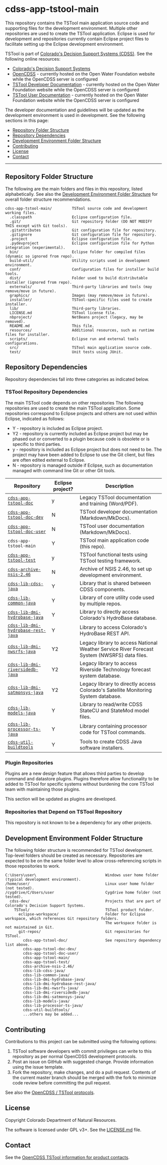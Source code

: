 # cdss-app-tstool-main #

This repository contains the TSTool main application source code and supporting files for the development environment.
Multiple other repositories are used to create the TSTool application.
Eclipse is used for development and repositories currently contain Eclipse project files to facilitate
setting up the Eclipse development environment.

TSTool is part of
[Colorado's Decision Support Systems (CDSS)](https://www.colorado.gov/cdss).
See the following online resources:

* [Colorado's Decision Support Systems](https://www.colorado.gov/cdss)
* [OpenCDSS](http://learn.openwaterfoundation.org/cdss-emod-dev/) - currently
hosted on the Open Water Foundation website while the OpenCDSS server is configured
* [TSTool Developer Documentation](http://learn.openwaterfoundation.org/cdss-app-tstool-doc-dev/) - currently
hosted on the Open Water Foundation website while the OpenCDSS server is configured
* [TSTool User Documentation](http://learn.openwaterfoundation.org/cdss-app-tstool-doc-user/) - currently
hosted on the Open Water Foundation website while the OpenCDSS server is configured

The developer documentation and guidelines will be updated as the development environment is used in development.  See the following sections in this page:

* [Repository Folder Structure](#repository-folder-structure)
* [Repository Dependencies](#repository-dependencies)
* [Development Environment Folder Structure](#development-environment-folder-structure)
* [Contributing](#contributing)
* [License](#license)
* [Contact](#contact)

-----

## Repository Folder Structure ##

The following are the main folders and files in this repository, listed alphabetically.
See also the [Development Environment Folder Structure](#development-environment-folder-structure)
for overall folder structure recommendations.

```
cdss-app-tstool-main/         TSTool source code and development working files.
  .classpath                  Eclipse configuration file.
  .git/                       Git repository folder (DO NOT MODIFY THIS except with Git tools).
  .gitattributes              Git configuration file for repository.
  .gitignore                  Git configuration file for repository.
  .project                    Eclipse configuration file.
  .pydevproject               Eclipse configuration file for Python integration (experimental).
  bin/                        Eclipse folder for compiled files (dynamic so ignored from repo).
  build-util/                 Utility scripts used in development environment.
  conf/                       Configuration files for installer build tools.
  dist/                       Folder used to build distributable installer (ignored from repo).
  externals/                  Third-party libraries and tools (may remove/move in future).
  graphics/                   Images (may remove/move in future).
  installer/                  TSTool-specific files used to create installer.
  lib/                        Third-party libraries.
  LICENSE.md                  TSTool license file.
  nbproject/                  NetBeans project (legacy, may be removed).
  README.md                   This file.
  resources/                  Additional resources, such as runtime files for installer.
  scripts/                    Eclipse run and external tools configurations.
  src/                        TSTool main application source code.
  test/                       Unit tests using JUnit.
```

## Repository Dependencies ##

Repository dependencies fall into three categories as indicated below.

### TSTool Repository Dependencies ###

The main TSTool code depends on other repositories
The following repositories are used to create the main TSTool application.
Some repositories correspond to Eclipse projects and others are not used within Eclipse,
indicated as follows:

* Y - repository is included as Eclipse project.
* Y2 - repository is currently included as Eclipse project but may be phased out or
converted to a plugin because code is obsolete or is specific to third parties.
* y - repository is included as Eclipse project but does not need to be.  The project may have been added to Eclipse to use the Git client,
but files are often edited external to Eclipse.
* N - repository is managed outside if Eclipse,
such as documentation managed with command line Git or other Git tools.

|**Repository**|**Eclipse project?**|**Description**|
|-------------------------------------------------------------------------------------------------------------|--|----------------------------------------------------|
|[`cdss-app-tstool-doc`](https://github.com/OpenCDSS/cdss-app-tstool-doc)                          |y |Legacy TSTool documentation and training (Word/PDF).|
|[`cdss-app-tstool-doc-dev`](https://github.com/OpenCDSS/cdss-app-tstool-doc-dev)                  |N |TSTool developer documentation (Markdown/MkDocs).|
|[`cdss-app-tstool-doc-user`](https://github.com/OpenCDSS/cdss-app-tstool-doc-user)                |N |TSTool user documentation (Markdown/MkDocs).|
|`cdss-app-tstool-main`                                                                                       |Y |TSTool main application code (this repo).|
|[`cdss-app-tstool-test`](https://github.com/OpenCDSS/cdss-app-tstool-test)                        |y |TSTool functional tests using TSTool testing framework.|
|[`cdss-archive-nsis-2.46`](https://github.com/OpenCDSS/cdss-archive-nsis-2.46)                    |N |Archive of NSIS 2.46, to set up development environment.|
|[`cdss-lib-cdss-java`](https://github.com/OpenCDSS/cdss-lib-cdss-java)                            |Y |Library that is shared between CDSS components.|
|[`cdss-lib-common-java`](https://github.com/OpenCDSS/cdss-lib-common-java)                        |Y |Library of core utility code used by multiple repos.|
|[`cdss-lib-dmi-hydrobase-java`](https://github.com/OpenCDSS/cdss-lib-dmi-hydrobase-java)          |Y |Library to directly access Colorado's HydroBase database.|
|[`cdss-lib-dmi-hydrobase-rest-java`](https://github.com/OpenCDSS/cdss-lib-dmi-hydrobase-rest-java)|Y |Library to access Colorado's HydroBase REST API.|
|[`cdss-lib-dmi-nwsrfs-java`](https://github.com/OpenCDSS/cdss-lib-dmi-nwsrfs-java)                |Y2|Legacy library to access National Weather Service River Forecast System (NWSRFS) data files.|
|[`cdss-lib-dmi-riversidedb-java`](https://github.com/OpenCDSS/cdss-lib-dmi-riversidedb-java)      |Y2|Legacy library to access Riverside Technology forecast system database.|
|[`cdss-lib-dmi-satmonsys-java`](https://github.com/OpenCDSS/cdss-lib-dmi-satmonsys-java)          |Y2|Legacy library to directly access Colorado's Satellite Monitoring System database.|
|[`cdss-lib-models-java`](https://github.com/OpenCDSS/cdss-lib-models-java)                        |Y |Library to read/write CDSS StateCU and StateMod model files.|
|[`cdss-lib-processor-ts-java`](https://github.com/OpenCDSS/cdss-lib-processor-ts-java)            |Y |Library containing processor code for TSTool commands.|
|[`cdss-util-buildtools`](https://github.com/OpenCDSS/cdss-util-buildtools)                        |Y |Tools to create CDSS Java software installers.|

### Plugin Repositories ###

Plugins are a new design feature that allows third parties to develop command and datastore plugins.
Plugins therefore allow functionality to be added to TSTool for specific systems without burdening
the core TSTool team with maintaining those plugins.

This section will be updated as plugins are developed.

### Repositories that Depend on TSTool Repository ###

This repository is not known to be a dependency for any other projects.

## Development Environment Folder Structure ##

The following folder structure is recommended for TSTool development.
Top-level folders should be created as necessary.
Repositories are expected to be on the same folder level to allow cross-referencing
scripts in those repositories to work.

```
C:\Users\user\                               Windows user home folder (typical development environment).
/home/user/                                  Linux user home folder (not tested).
/cygdrive/C/Users/user                       Cygdrive home folder (not tested).
  cdss-dev/                                  Projects that are part of Colorado's Decision Support Systems.
    TSTool/                                  TSTool product folder.
      eclipse-workspace/                     Folder for Eclipse workspace, which references Git repository folders.
                                             The workspace folder is not maintained in Git.
      git-repos/                             Git repositories for TSTool.
        cdss-app-tstool-doc/                 See repository dependency list above.
        cdss-app-tstool-doc-dev/
        cdss-app-tstool-doc-user/
        cdss-app-tstool-main/
        cdss-app-tstool-test/
        cdss-archive-nsis-2.46/
        cdss-lib-cdss-java/
        cdss-lib-common-java/
        cdss-lib-dmi-hydrobase-java/
        cdss-lib-dmi-hydrobase-rest-java/
        cdss-lib-dmi-nwsrfs-java/
        cdss-lib-dmi-riversidedb-java/
        cdss-lib-dmi-satmonsys-java/
        cdss-lib-models-java/
        cdss-lib-processor-ts-java/
        cdss-util-buildtools/
        ...others may be added...

```

## Contributing ##

Contributions to this project can be submitted using the following options:

1. TSTool software developers with commit privileges can write to this repository
as per normal OpenCDSS development protocols.
2. Post an issue on GitHub with suggested change.  Provide information using the issue template.
3. Fork the repository, make changes, and do a pull request.
Contents of the current master branch should be merged with the fork to minimize
code review before committing the pull request.

See also the [OpenCDSS / TSTool protocols](http://learn.openwaterfoundation.org/cdss-website-opencdss/tstool/tstool/).

## License ##

Copyright Colorado Department of Natural Resources.

The software is licensed under GPL v3+. See the [LICENSE.md](LICENSE.md) file.

## Contact ##

See the [OpenCDSS TSTool information for product contacts](http://learn.openwaterfoundation.org/cdss-website-opencdss/tstool/tstool/#product-leadership).
